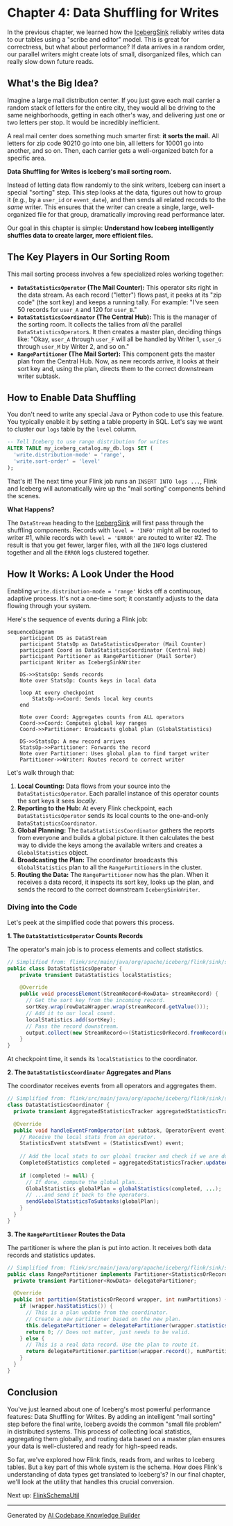# Chapter 4: Data Shuffling for Writes

In the previous chapter, we learned how the [IcebergSink](03_icebergsink_.md) reliably writes data to our tables using a "scribe and editor" model. This is great for correctness, but what about performance? If data arrives in a random order, our parallel writers might create lots of small, disorganized files, which can really slow down future reads.

## What's the Big Idea?

Imagine a large mail distribution center. If you just gave each mail carrier a random stack of letters for the entire city, they would all be driving to the same neighborhoods, getting in each other's way, and delivering just one or two letters per stop. It would be incredibly inefficient.

A real mail center does something much smarter first: **it sorts the mail.** All letters for zip code 90210 go into one bin, all letters for 10001 go into another, and so on. Then, each carrier gets a well-organized batch for a specific area.

**Data Shuffling for Writes is Iceberg's mail sorting room.**

Instead of letting data flow randomly to the sink writers, Iceberg can insert a special "sorting" step. This step looks at the data, figures out how to group it (e.g., by a `user_id` or `event_date`), and then sends all related records to the *same* writer. This ensures that the writer can create a single, large, well-organized file for that group, dramatically improving read performance later.

Our goal in this chapter is simple: **Understand how Iceberg intelligently shuffles data to create larger, more efficient files.**

## The Key Players in Our Sorting Room

This mail sorting process involves a few specialized roles working together:

*   **`DataStatisticsOperator` (The Mail Counter):** This operator sits right in the data stream. As each record ("letter") flows past, it peeks at its "zip code" (the sort key) and keeps a running tally. For example: "I've seen 50 records for `user_A` and 120 for `user_B`."
*   **`DataStatisticsCoordinator` (The Central Hub):** This is the manager of the sorting room. It collects the tallies from *all* the parallel `DataStatisticsOperator`s. It then creates a master plan, deciding things like: "Okay, `user_A` through `user_F` will all be handled by Writer 1, `user_G` through `user_M` by Writer 2, and so on."
*   **`RangePartitioner` (The Mail Sorter):** This component gets the master plan from the Central Hub. Now, as new records arrive, it looks at their sort key and, using the plan, directs them to the correct downstream writer subtask.

## How to Enable Data Shuffling

You don't need to write any special Java or Python code to use this feature. You typically enable it by setting a table property in SQL. Let's say we want to cluster our `logs` table by the `level` column.

```sql
-- Tell Iceberg to use range distribution for writes
ALTER TABLE my_iceberg_catalog.my_db.logs SET (
  'write.distribution-mode' = 'range',
  'write.sort-order' = 'level'
);
```

That's it! The next time your Flink job runs an `INSERT INTO logs ...`, Flink and Iceberg will automatically wire up the "mail sorting" components behind the scenes.

**What Happens?**

The `DataStream` heading to the [IcebergSink](03_icebergsink_.md) will first pass through the shuffling components. Records with `level = 'INFO'` might all be routed to writer #1, while records with `level = 'ERROR'` are routed to writer #2. The result is that you get fewer, larger files, with all the `INFO` logs clustered together and all the `ERROR` logs clustered together.

## How It Works: A Look Under the Hood

Enabling `write.distribution-mode = 'range'` kicks off a continuous, adaptive process. It's not a one-time sort; it constantly adjusts to the data flowing through your system.

Here's the sequence of events during a Flink job:

```mermaid
sequenceDiagram
    participant DS as DataStream
    participant StatsOp as DataStatisticsOperator (Mail Counter)
    participant Coord as DataStatisticsCoordinator (Central Hub)
    participant Partitioner as RangePartitioner (Mail Sorter)
    participant Writer as IcebergSinkWriter

    DS->>StatsOp: Sends records
    Note over StatsOp: Counts keys in local data
    
    loop At every checkpoint
        StatsOp->>Coord: Sends local key counts
    end
    
    Note over Coord: Aggregates counts from ALL operators
    Coord->>Coord: Computes global key ranges
    Coord->>Partitioner: Broadcasts global plan (GlobalStatistics)
    
    DS->>StatsOp: A new record arrives
    StatsOp->>Partitioner: Forwards the record
    Note over Partitioner: Uses global plan to find target writer
    Partitioner->>Writer: Routes record to correct writer
```

Let's walk through that:
1.  **Local Counting:** Data flows from your source into the `DataStatisticsOperator`. Each parallel instance of this operator counts the sort keys it sees *locally*.
2.  **Reporting to the Hub:** At every Flink checkpoint, each `DataStatisticsOperator` sends its local counts to the one-and-only `DataStatisticsCoordinator`.
3.  **Global Planning:** The `DataStatisticsCoordinator` gathers the reports from everyone and builds a global picture. It then calculates the best way to divide the keys among the available writers and creates a `GlobalStatistics` object.
4.  **Broadcasting the Plan:** The coordinator broadcasts this `GlobalStatistics` plan to all the `RangePartitioner`s in the cluster.
5.  **Routing the Data:** The `RangePartitioner` now has the plan. When it receives a data record, it inspects its sort key, looks up the plan, and sends the record to the correct downstream `IcebergSinkWriter`.

### Diving into the Code

Let's peek at the simplified code that powers this process.

**1. The `DataStatisticsOperator` Counts Records**

The operator's main job is to process elements and collect statistics.

```java
// Simplified from: flink/src/main/java/org/apache/iceberg/flink/sink/shuffle/DataStatisticsOperator.java
public class DataStatisticsOperator {
    private transient DataStatistics localStatistics;

    @Override
    public void processElement(StreamRecord<RowData> streamRecord) {
      // Get the sort key from the incoming record.
      sortKey.wrap(rowDataWrapper.wrap(streamRecord.getValue()));
      // Add it to our local count.
      localStatistics.add(sortKey);
      // Pass the record downstream.
      output.collect(new StreamRecord<>(StatisticsOrRecord.fromRecord(record)));
    }
}
```
At checkpoint time, it sends its `localStatistics` to the coordinator.

**2. The `DataStatisticsCoordinator` Aggregates and Plans**

The coordinator receives events from all operators and aggregates them.

```java
// Simplified from: flink/src/main/java/org/apache/iceberg/flink/sink/shuffle/DataStatisticsCoordinator.java
class DataStatisticsCoordinator {
  private transient AggregatedStatisticsTracker aggregatedStatisticsTracker;

  @Override
  public void handleEventFromOperator(int subtask, OperatorEvent event) {
    // Receive the local stats from an operator.
    StatisticsEvent statsEvent = (StatisticsEvent) event;
    
    // Add the local stats to our global tracker and check if we are done for this checkpoint.
    CompletedStatistics completed = aggregatedStatisticsTracker.updateAndCheckCompletion(subtask, statsEvent);
    
    if (completed != null) {
      // If done, compute the global plan...
      GlobalStatistics globalPlan = globalStatistics(completed, ...);
      // ...and send it back to the operators.
      sendGlobalStatisticsToSubtasks(globalPlan);
    }
  }
}
```

**3. The `RangePartitioner` Routes the Data**

The partitioner is where the plan is put into action. It receives both data records and statistics updates.

```java
// Simplified from: flink/src/main/java/org/apache/iceberg/flink/sink/shuffle/RangePartitioner.java
public class RangePartitioner implements Partitioner<StatisticsOrRecord> {
  private transient Partitioner<RowData> delegatePartitioner;

  @Override
  public int partition(StatisticsOrRecord wrapper, int numPartitions) {
    if (wrapper.hasStatistics()) {
      // This is a plan update from the coordinator.
      // Create a new partitioner based on the new plan.
      this.delegatePartitioner = delegatePartitioner(wrapper.statistics());
      return 0; // Does not matter, just needs to be valid.
    } else {
      // This is a real data record. Use the plan to route it.
      return delegatePartitioner.partition(wrapper.record(), numPartitions);
    }
  }
}
```

## Conclusion

You've just learned about one of Iceberg's most powerful performance features: Data Shuffling for Writes. By adding an intelligent "mail sorting" step before the final write, Iceberg avoids the common "small file problem" in distributed systems. This process of collecting local statistics, aggregating them globally, and routing data based on a master plan ensures your data is well-clustered and ready for high-speed reads.

So far, we've explored how Flink finds, reads from, and writes to Iceberg tables. But a key part of this whole system is the schema. How does Flink's understanding of data types get translated to Iceberg's? In our final chapter, we'll look at the utility that handles this crucial conversion.

Next up: [FlinkSchemaUtil](05_flinkschemautil_.md)

---

Generated by [AI Codebase Knowledge Builder](https://github.com/The-Pocket/Tutorial-Codebase-Knowledge)